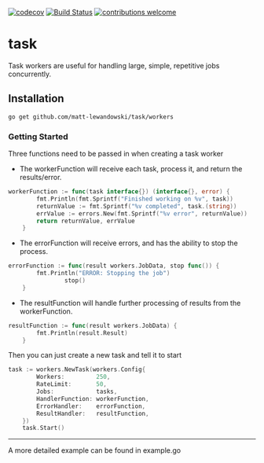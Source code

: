 [![codecov](https://codecov.io/gh/matt-lewandowski/task/branch/main/graph/badge.svg?token=GHTD4J5BQL)](https://codecov.io/gh/matt-lewandowski/task)
[![Build Status](https://travis-ci.com/matt-lewandowski/task.svg?branch=main)](https://travis-ci.com/matt-lewandowski/task)
[![contributions welcome](https://img.shields.io/badge/contributions-welcome-brightgreen.svg?style=flat)](https://github.com/dwyl/esta/issues)
# task
Task workers are useful for handling large, simple, repetitive jobs concurrently.
## Installation
`go get github.com/matt-lewandowski/task/workers`

### Getting Started
Three functions need to be passed in when creating a task worker

- The workerFunction will receive each task, process it, and return the results/error.
``` go
workerFunction := func(task interface{}) (interface{}, error) {
		fmt.Println(fmt.Sprintf("Finished working on %v", task))
		returnValue := fmt.Sprintf("%v completed", task.(string))
		errValue := errors.New(fmt.Sprintf("%v error", returnValue))
		return returnValue, errValue
	}
```

- The errorFunction will receive errors, and has the ability to stop the process.
``` go
errorFunction := func(result workers.JobData, stop func()) {
		fmt.Println("ERROR: Stopping the job")
                stop()
	}
```

- The resultFunction will handle further processing of results from the workerFunction.
``` go
resultFunction := func(result workers.JobData) {
		fmt.Println(result.Result)
	}
```

Then you can just create a new task and tell it to start

``` go
task := workers.NewTask(workers.Config{
		Workers:         250,
		RateLimit:       50,
		Jobs:            tasks,
		HandlerFunction: workerFunction,
		ErrorHandler:    errorFunction,
		ResultHandler:   resultFunction,
	})
	task.Start()
```
---
A more detailed example can be found in example.go